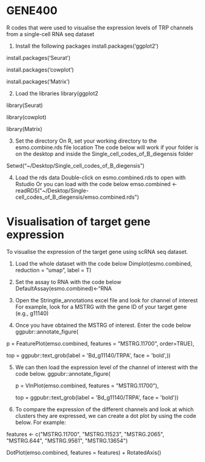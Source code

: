# GENE400
R codes that were used to visualise the expression levels of TRP channels from a single-cell RNA seq dataset

1. Install the following packages
install.packages(‘ggplot2’)

install.packages(‘Seurat’)

install.packages(‘cowplot’)

install.packages(‘Matrix’)

2. Load the libraries
library(ggplot2

library(Seurat)

library(cowplot)

library(Matrix)

3. Set the directory
On R, set your working directory to the esmo.combine.rds file location
The code below will work if your folder is on the desktop and inside the Single_cell_codes_of_B_diegensis folder

Setwd(“~/Desktop/Single_cell_codes_of_B_diegensis”)

4. Load the rds data
Double-click on esmo.combined.rds to open with Rstudio
Or you can load with the code below
emso.combined <- readRDS("~/Desktop/Single- cell_codes_of_B_diegensis/emso.combined.rds") 




# Visualisation of target gene expression
To visualise the expression of the target gene using scRNA seq dataset.


1. Load the whole dataset with the code below
Dimplot(esmo.combined, reduction = “umap”, label = T)

2. Set the assay to RNA with the code below
DefaultAssay(esmo.combined)<-“RNA

3. Open the Stringtie_annotations excel file and look for channel of interest
For example, look for a MSTRG with the gene ID of your target gene (e.g., g11140)

4. Once you have obtained the MSTRG of interest. Enter the code below
ggpubr::annotate_figure(

  p = FeaturePlot(emso.combined, features = "MSTRG.11700", order=TRUE),
  
  top = ggpubr::text_grob(label = 'Bd_g11140/TRPA', face = 'bold',))

5. We can then load the expression level of the channel of interest with the code below.
ggpubr::annotate_figure(

   p = VlnPlot(emso.combined, features = "MSTRG.11700"),
  
   top = ggpubr::text_grob(label = 'Bd_g11140/TRPA', face = 'bold'))
  

6. To compare the expression of the different channels and look at which clusters they are expressed, we can create a dot plot by using the code below.
For example:

features <- c("MSTRG.11700", "MSTRG.11523", "MSTRG.2065", "MSTRG.644", "MSTRG.9561", "MSTRG.13654")

DotPlot(emso.combined, features = features) + RotatedAxis()













